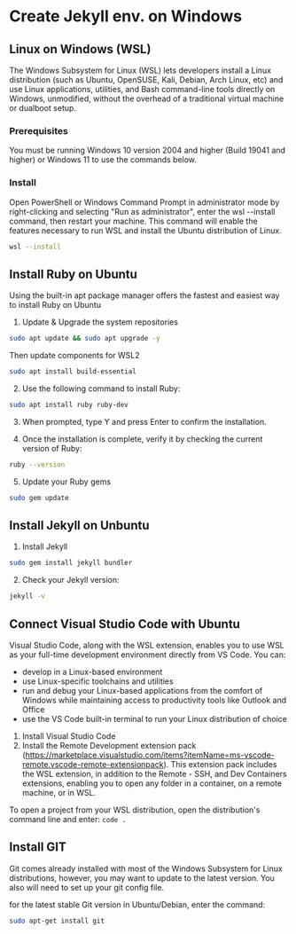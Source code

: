 # Create Jekyll env. on Windows

## Linux on Windows (WSL)
The Windows Subsystem for Linux (WSL) lets developers install a Linux distribution (such as Ubuntu, OpenSUSE, Kali, Debian, Arch Linux, etc) and use Linux applications, utilities, and Bash command-line tools directly on Windows, unmodified, without the overhead of a traditional virtual machine or dualboot setup.

### Prerequisites
You must be running Windows 10 version 2004 and higher (Build 19041 and higher) or Windows 11 to use the commands below. 

### Install
Open PowerShell or Windows Command Prompt in administrator mode by right-clicking and selecting "Run as administrator", enter the wsl --install command, then restart your machine.
This command will enable the features necessary to run WSL and install the Ubuntu distribution of Linux. 

```bash
wsl --install
```

## Install Ruby on Ubuntu
Using the built-in apt package manager offers the fastest and easiest way to install Ruby on Ubuntu

1. Update & Upgrade the system repositories
```bash
sudo apt update && sudo apt upgrade -y
```
Then update components for WSL2
```bash
sudo apt install build-essential
```

2. Use the following command to install Ruby:
```bash
sudo apt install ruby ruby-dev
```

3. When prompted, type Y and press Enter to confirm the installation.

4. Once the installation is complete, verify it by checking the current version of Ruby:
```bash
ruby --version
```
5. Update your Ruby gems
```bash
sudo gem update
```

## Install Jekyll on Unbuntu
1. Install Jekyll
```bash
sudo gem install jekyll bundler
```

2. Check your Jekyll version:
```bash
jekyll -v
```

## Connect Visual Studio Code with Ubuntu
Visual Studio Code, along with the WSL extension, enables you to use WSL as your full-time development environment directly from VS Code. 
You can:
- develop in a Linux-based environment
- use Linux-specific toolchains and utilities
- run and debug your Linux-based applications from the comfort of Windows while maintaining access to productivity tools like Outlook and Office
- use the VS Code built-in terminal to run your Linux distribution of choice

1. Install Visual Studio Code
2. Install the Remote Development extension pack (https://marketplace.visualstudio.com/items?itemName=ms-vscode-remote.vscode-remote-extensionpack). This extension pack includes the WSL extension, in addition to the Remote - SSH, and Dev Containers extensions, enabling you to open any folder in a container, on a remote machine, or in WSL.

To open a project from your WSL distribution, open the distribution's command line and enter: `code .`

## Install GIT
Git comes already installed with most of the Windows Subsystem for Linux distributions, however, you may want to update to the latest version. You also will need to set up your git config file.

for the latest stable Git version in Ubuntu/Debian, enter the command:
```bash
sudo apt-get install git
```
